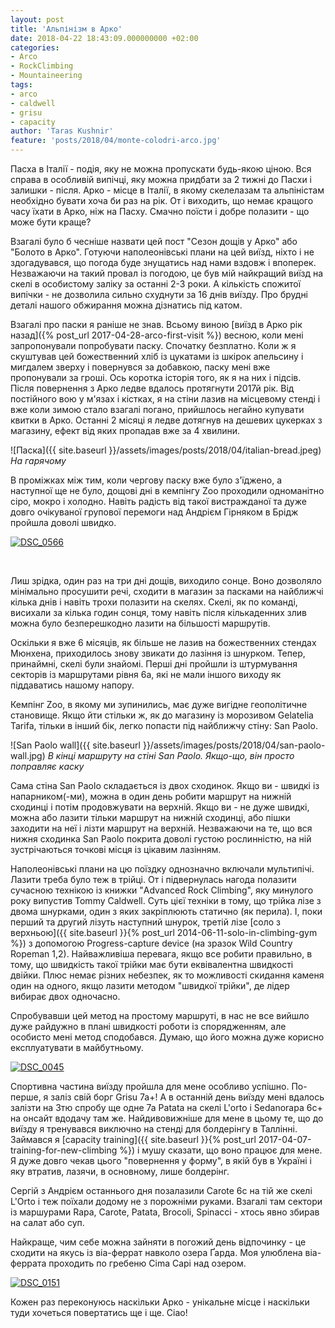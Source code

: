 ```yaml
---
layout: post
title: 'Альпінізм в Арко'
date: 2018-04-22 18:43:09.000000000 +02:00
categories:
- Arco
- RockClimbing
- Mountaineering
tags:
- arco
- caldwell
- grisu
- capacity
author: 'Taras Kushnir'
feature: 'posts/2018/04/monte-colodri-arco.jpg'
---
```


Пасха в Італії - подія, яку не можна пропускати будь-якою ціною. Вся справа в особливій випічці, яку можна придбати за 2 тижні до Пасхи і залишки - після. Арко - місце в Італії, в якому скелелазам та альпіністам необхідно бувати хоча би раз на рік. От і виходить, що немає кращого часу їхати в Арко, ніж на Пасху. Смачно поїсти і добре полазити - що може бути краще?

Взагалі було б чесніше назвати цей пост "Сезон дощів у Арко" або "Болото в Арко". Готуючи наполеонівські плани на цей виїзд, ніхто і не здогадувався, що погода буде знущатись над нами вздовж і впоперек. Незважаючи на такий провал із погодою, це був мій найкращий виїзд на скелі в особистому заліку за останні 2-3 роки. А кількість спожитої випічки - не дозволила сильно схуднути за 16 днів виїзду. Про брудні деталі нашого обжирання можна дізнатись під катом.

<!--more-->

Взагалі про паски я раніше не знав. Всьому виною [виїзд в Арко рік назад]({% post_url 2017-04-28-arco-first-visit %}) весною, коли мені запропонували попробувати паску. Спочатку безплатно. Коли ж я скуштував цей божественний хліб із цукатами із шкірок апельсину і мигдалем зверху і повернувся за добавкою, паску мені вже пропонували за гроші. Ось коротка історія того, як я на них і підсів. Після повернення з Арко ледве вдалось протягнути 2017й рік. Від постійного вою у м'язах і кістках, я на стіни лазив на місцевому стенді і вже коли зимою стало взагалі погано, прийшлось негайно купувати квитки в Арко. Останні 2 місяці я ледве дотягнув на дешевих цукерках з магазину, ефект від яких пропадав вже за 4 хвилини.

![Паска]({{ site.baseurl }}/assets/images/posts/2018/04/italian-bread.jpeg)
*На гарячому*

В проміжках між тим, коли чергову паску вже було з'їджено, а наступної ще не було, дощові дні в кемпінгу Zoo проходили одноманітно сіро, мокро і холодно. Навіть радість від такої вистражданої та дуже довго очікуваної групової перемоги над Андрієм Гірняком в Брідж пройшла доволі швидко.

<a data-flickr-embed="true" href="https://www.flickr.com/photos/ribtoks/26500944767/in/album-72157692372070322/" title="DSC_0566"><img src="https://farm1.staticflickr.com/804/26500944767_34321f5a6a_b.jpg"  alt="DSC_0566"></a>

<br />

Лиш зрідка, один раз на три дні дощів, виходило сонце. Воно дозволяло мінімально просушити речі, сходити в магазин за пасками на найближчі кілька днів і навіть трохи полазити на скелях. Скелі, як по команді, висихали за кілька годин сонця, тому навіть після кількаденних злив можна було безперешкодно лазити на більшості маршрутів.

Оскільки я вже 6 місяців, як більше не лазив на божественних стендах Мюнхена, приходилось знову звикати до лазіння із шнурком. Тепер, принаймні, скелі були знайомі. Перші дні пройшли із штурмування секторів із маршрутами рівня 6а, які не мали іншого виходу як піддаватись нашому напору.

Кемпінг Zoo, в якому ми зупинились, має дуже вигідне геополітичне становище. Якщо йти стільки ж, як до магазину із морозивом Gelatelia Tarifa, тільки в інший бік, легко попасти під найближчу стіну: San Paolo.

![San Paolo wall]({{ site.baseurl }}/assets/images/posts/2018/04/san-paolo-wall.jpg)
*В кінці маршруту на стіні San Paolo. Якщо-що, він просто поправляє каску*

Сама стіна San Paolo складається із двох сходинок. Якщо ви - швидкі із напарником(-ми), можна в один день робити маршрут на нижній сходинці і потім продовжувати на верхній. Якщо ви - не дуже швидкі, можна або лазити тільки маршрут на нижній сходинці, або пішки заходити на неї і лізти маршрут на верхній. Незважаючи на те, що вся нижня сходинка San Paolo покрита доволі густою рослинністю, на ній зустрічаються точкові місця із цікавим лазінням.

Наполеонівські плани на цю поїздку однозначно включали мультипічі. Лазити треба було теж в трійці. От і підвернулась нагода полазити сучасною технікою із книжки "Advanced Rock Climbing", яку минулого року випустив Tommy Caldwell. Суть цієї техніки в тому, що трійка лізе з двома шнурками, один з яких закріплюють статично (як перила). І, поки перший та другий лізуть наступний шнурок, третій лізе [соло з верхньою]({{ site.baseurl }}{% post_url 2014-06-11-solo-in-climbing-gym %}) з допомогою Progress-capture device (на зразок Wild Country Ropeman 1,2). Найважливіша перевага, якщо все робити правильно, в тому, що швидкість такої трійки має бути еквівалентна швидкості двійки. Плюс немає різних небезпек, як то можливості скидання каменя один на одного, якщо лазити методом "швидкої трійки", де лідер вибирає двох одночасно.

Спробувавши цей метод на простому маршруті, в нас не все вийшло дуже райдужно в плані швидкості роботи із спорядженням, але особисто мені метод сподобався. Думаю, що його можна дуже корисно експлуатувати в майбутньому.

<a data-flickr-embed="true"  href="https://www.flickr.com/photos/ribtoks/26500916727/in/album-72157692372070322/" title="DSC_0045"><img src="https://farm1.staticflickr.com/818/26500916727_24bb2d7faa_b.jpg" alt="DSC_0045"></a>

Спортивна частина виїзду пройшла для мене особливо успішно. По-перше, я заліз свій борг Grisu 7a+! А в останній день виїзду мені вдалось залізти на 3тю спробу ще одне 7а Patata на скелі L'orto і Sedanorapa 6с+ на онсайт вдодачу там же. Найдивовижніше для мене в цьому те, що до виїзду я тренувався виключно на стенді для болдерінгу в Таллінні. Займався я [capacity training]({{ site.baseurl }}{% post_url 2017-04-07-training-for-new-climbing %}) і мушу сказати, що воно працює для мене. Я дуже довго чекав цього "повернення у форму", в якій був в Україні і яку втратив, лазячи, в основному, лише болдерінг.

Сергій з Андрієм останнього дня позалазили Carote 6с на тій же скелі L'Orto і теж поїхали додому не з порожніми руками. Взагалі там сектори із маршурами Rapa, Carote, Patata, Brocoli, Spinacci - хтось явно збирав на салат або суп.

Найкраще, чим себе можна зайняти в погожий день відпочинку - це сходити на якусь із віа-феррат навколо озера Ґарда. Моя улюблена віа-феррата проходить по гребеню Cima Capi над озером.

<a data-flickr-embed="true"  href="https://www.flickr.com/photos/ribtoks/26500919937/in/album-72157692372070322/" title="DSC_0151"><img src="https://farm1.staticflickr.com/893/26500919937_9c6645738b_b.jpg" alt="DSC_0151"></a>

Кожен раз переконуюсь наскільки Арко - унікальне місце і наскільки туди хочеться повертатись ще і ще. Ciao!

<script async src="//embedr.flickr.com/assets/client-code.js" charset="utf-8"></script>